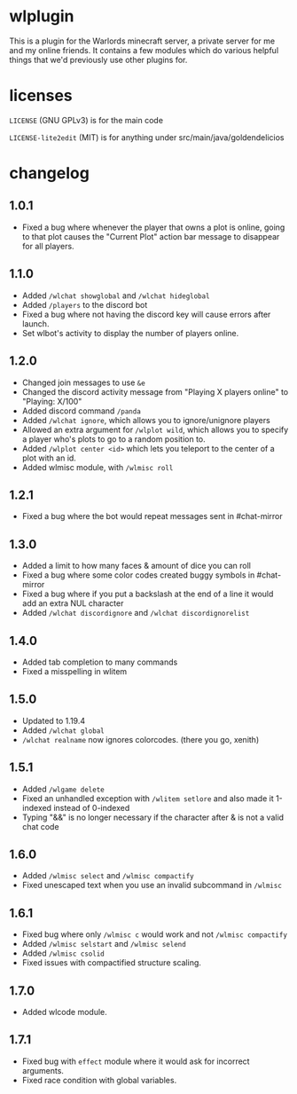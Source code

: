 # wlplugin
This is a plugin for the Warlords minecraft server, a private server for me and my online friends. It contains a few modules which do various helpful things that we'd previously use other plugins for.

# licenses
`LICENSE` (GNU GPLv3) is for the main code

`LICENSE-lite2edit` (MIT) is for anything under src/main/java/goldendelicios

# changelog

## 1.0.1
- Fixed a bug where whenever the player that owns a plot is online, going to that plot causes the "Current Plot" action bar message to disappear for all players.
## 1.1.0
- Added `/wlchat showglobal` and `/wlchat hideglobal`
- Added `/players` to the discord bot
- Fixed a bug where not having the discord key will cause errors after launch.
- Set wlbot's activity to display the number of players online.
## 1.2.0
- Changed join messages to use `&e`
- Changed the discord activity message from "Playing X players online" to "Playing: X/100"
- Added discord command `/panda`
- Added `/wlchat ignore`, which allows you to ignore/unignore players
- Allowed an extra argument for `/wlplot wild`, which allows you to specify a player who's plots to go to a random position to.
- Added `/wlplot center <id>` which lets you teleport to the center of a plot with an id.
- Added wlmisc module, with `/wlmisc roll`
## 1.2.1
- Fixed a bug where the bot would repeat messages sent in #chat-mirror
## 1.3.0
- Added a limit to how many faces & amount of dice you can roll
- Fixed a bug where some color codes created buggy symbols in #chat-mirror
- Fixed a bug where if you put a backslash at the end of a line it would add an extra NUL character
- Added `/wlchat discordignore` and `/wlchat discordignorelist`
## 1.4.0
- Added tab completion to many commands
- Fixed a misspelling in wlitem
## 1.5.0
- Updated to 1.19.4
- Added `/wlchat global`
- `/wlchat realname` now ignores colorcodes. (there you go, xenith)
## 1.5.1
- Added `/wlgame delete`
- Fixed an unhandled exception with `/wlitem setlore` and also made it 1-indexed instead of 0-indexed
- Typing "&&" is no longer necessary if the character after & is not a valid chat code
## 1.6.0
- Added `/wlmisc select` and `/wlmisc compactify`
- Fixed unescaped text when you use an invalid subcommand in `/wlmisc`
## 1.6.1
- Fixed bug where only `/wlmisc c` would work and not `/wlmisc compactify`
- Added `/wlmisc selstart` and `/wlmisc selend`
- Added `/wlmisc csolid`
- Fixed issues with compactified structure scaling.
## 1.7.0
- Added wlcode module.
## 1.7.1
- Fixed bug with `effect` module where it would ask for incorrect arguments.
- Fixed race condition with global variables.
